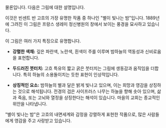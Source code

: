 
물론입니다. 다음은 그림에 대한 설명입니다.

이것은 빈센트 반 고흐의 가장 유명한 작품 중 하나인 "별이 빛나는 밤"입니다. 1889년에 그려진 이 그림은 프랑스 생레미 정신병원의 창에서 보이는 풍경을 묘사하고 있습니다.

이 그림은 여러 가지 특징으로 유명합니다.

* **강렬한 색채:** 깊은 파란색, 노란색, 흰색이 주를 이루며 밤하늘의 역동성과 신비로움을 표현합니다.

* **두드러진 붓터치:** 고흐 특유의 짧고 굵은 붓터치는 그림에 생동감과 움직임을 더합니다. 특히 하늘의 소용돌이치는 듯한 표현이 인상적입니다.

* **상징적인 요소:** 밤하늘의 별과 달은 밝게 빛나고 있으며, 이는 희망과 영감을 상징하는 것으로 해석됩니다. 전경의 검은 사이프러스 나무는 하늘을 향해 솟아 있으며, 삶과 죽음, 또는 고뇌와 열정을 상징한다는 해석이 있습니다. 마을의 교회는 종교적인 위안을 나타냅니다.

"별이 빛나는 밤"은 고흐의 내면세계와 감정을 강렬하게 표현한 작품으로, 많은 사람들에게 영감을 주고 사랑받고 있습니다.
